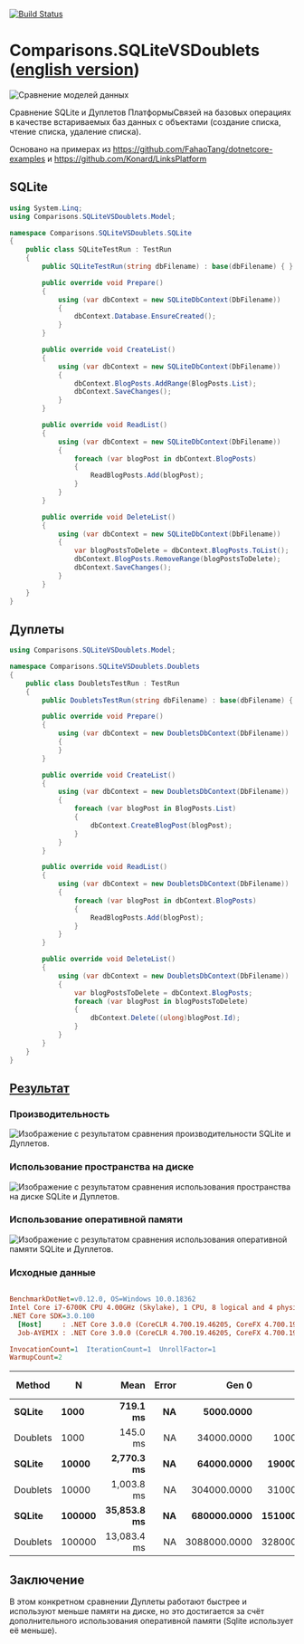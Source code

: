 [![Build Status](https://travis-ci.com/linksplatform/Comparisons.SQLiteVSDoublets.svg?branch=master)](https://travis-ci.com/linksplatform/Comparisons.SQLiteVSDoublets)

# Comparisons.SQLiteVSDoublets ([english version](README.md))

![Сравнение моделей данных](https://github.com/LinksPlatform/Documentation/raw/master/doc/ModelsComparison/relational_model_vs_associative_model_vs_links_ru.png)

Сравнение SQLite и Дуплетов ПлатформыСвязей на базовых операциях в качестве встариваемых баз данных с объектами (создание списка, чтение списка, удаление списка).

Основано на примерах из https://github.com/FahaoTang/dotnetcore-examples и https://github.com/Konard/LinksPlatform

## SQLite
```C#
using System.Linq;
using Comparisons.SQLiteVSDoublets.Model;

namespace Comparisons.SQLiteVSDoublets.SQLite
{
    public class SQLiteTestRun : TestRun
    {
        public SQLiteTestRun(string dbFilename) : base(dbFilename) { }

        public override void Prepare()
        {
            using (var dbContext = new SQLiteDbContext(DbFilename))
            {
                dbContext.Database.EnsureCreated();
            }
        }

        public override void CreateList()
        {
            using (var dbContext = new SQLiteDbContext(DbFilename))
            {
                dbContext.BlogPosts.AddRange(BlogPosts.List);
                dbContext.SaveChanges();
            }
        }

        public override void ReadList()
        {
            using (var dbContext = new SQLiteDbContext(DbFilename))
            {
                foreach (var blogPost in dbContext.BlogPosts)
                {
                    ReadBlogPosts.Add(blogPost);
                }
            }
        }

        public override void DeleteList()
        {
            using (var dbContext = new SQLiteDbContext(DbFilename))
            {
                var blogPostsToDelete = dbContext.BlogPosts.ToList();
                dbContext.BlogPosts.RemoveRange(blogPostsToDelete);
                dbContext.SaveChanges();
            }
        }
    }
}
```

## Дуплеты
``` C#
using Comparisons.SQLiteVSDoublets.Model;

namespace Comparisons.SQLiteVSDoublets.Doublets
{
    public class DoubletsTestRun : TestRun
    {
        public DoubletsTestRun(string dbFilename) : base(dbFilename) { }

        public override void Prepare()
        {
            using (var dbContext = new DoubletsDbContext(DbFilename))
            {
            }
        }

        public override void CreateList()
        {
            using (var dbContext = new DoubletsDbContext(DbFilename))
            {
                foreach (var blogPost in BlogPosts.List)
                {
                    dbContext.CreateBlogPost(blogPost);
                }
            }
        }

        public override void ReadList()
        {
            using (var dbContext = new DoubletsDbContext(DbFilename))
            {
                foreach (var blogPost in dbContext.BlogPosts)
                {
                    ReadBlogPosts.Add(blogPost);
                }
            }
        }

        public override void DeleteList()
        {
            using (var dbContext = new DoubletsDbContext(DbFilename))
            {
                var blogPostsToDelete = dbContext.BlogPosts;
                foreach (var blogPost in blogPostsToDelete)
                {
                    dbContext.Delete((ulong)blogPost.Id);
                }
            }
        }
    }
}
```

## [Результат](https://www.icloud.com/keynote/0cYVNWkWD5RLU0k-XIBs3qWkA#Sqlite_vs_Doublets)

### Производительность
![Изображение с результатом сравнения производительности SQLite и Дуплетов.](https://raw.githubusercontent.com/linksplatform/Documentation/master/doc/Examples/sqlite_vs_doublets_performance.png "Результат сравнения производительности SQLite и Дуплетов")

### Использование пространства на диске
![Изображение с результатом сравнения использования пространства на диске SQLite и Дуплетов.](https://raw.githubusercontent.com/linksplatform/Documentation/master/doc/Examples/sqlite_vs_doublets_disk_usage.png "Результат сравнения использования пространства на диске SQLite и Дуплетов")

### Использование оперативной памяти
![Изображение с результатом сравнения использования оперативной памяти SQLite и Дуплетов.](https://raw.githubusercontent.com/linksplatform/Documentation/master/doc/Examples/sqlite_vs_doublets_ram_usage.png "Результат сравнения использования оперативной памяти SQLite и Дуплетов")

### Исходные данные
``` ini

BenchmarkDotNet=v0.12.0, OS=Windows 10.0.18362
Intel Core i7-6700K CPU 4.00GHz (Skylake), 1 CPU, 8 logical and 4 physical cores
.NET Core SDK=3.0.100
  [Host]     : .NET Core 3.0.0 (CoreCLR 4.700.19.46205, CoreFX 4.700.19.46214), X64 RyuJIT
  Job-AYEMIX : .NET Core 3.0.0 (CoreCLR 4.700.19.46205, CoreFX 4.700.19.46214), X64 RyuJIT

InvocationCount=1  IterationCount=1  UnrollFactor=1  
WarmupCount=2  

```
|   Method |      N |        Mean | Error |        Gen 0 |       Gen 1 | Gen 2 |   Allocated | SizeAfterCreation |
|--------- |------- |------------:|------:|-------------:|------------:|------:|------------:|------------------:|
|   **SQLite** |   **1000** |    **719.1 ms** |    **NA** |    **5000.0000** |           **-** |     **-** |    **30.67 MB** |            **925696** |
| Doublets |   1000 |    145.0 ms |    NA |   34000.0000 |   1000.0000 |     - |   139.37 MB |            767616 |
|   **SQLite** |  **10000** |  **2,770.3 ms** |    **NA** |   **64000.0000** |  **19000.0000** |     **-** |   **315.71 MB** |           **9056256** |
| Doublets |  10000 |  1,003.8 ms |    NA |  304000.0000 |  31000.0000 |     - |  1220.55 MB |           6528256 |
|   **SQLite** | **100000** | **35,853.8 ms** |    **NA** |  **680000.0000** | **151000.0000** |     **-** |  **3234.09 MB** |          **90890240** |
| Doublets | 100000 | 13,083.4 ms |    NA | 3088000.0000 | 328000.0000 |     - | 12356.33 MB |          64192256 |


## Заключение

В этом конкретном сравнении Дуплеты работают быстрее и используют меньше памяти на диске, но это достигается за счёт дополнительного использования оперативной памяти (Sqlite использует её меньше).
